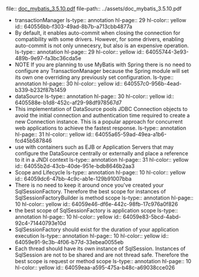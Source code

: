 file:: [doc_mybatis_3.5.10.pdf](../assets/doc_mybatis_3.5.10.pdf)
file-path:: ../assets/doc_mybatis_3.5.10.pdf

- transactionManager
  ls-type:: annotation
  hl-page:: 29
  hl-color:: yellow
  id:: 640556bb-f303-49ad-8b7b-a713cbb4877a
- By default, it enables auto-commit when closing the connection for compatibility with some drivers. However, for some drivers, enabling auto-commit is not only unnecesry, but also is an expensive operation.
  ls-type:: annotation
  hl-page:: 29
  hl-color:: yellow
  id:: 64055744-3e93-489b-9e97-fa3bc36cda5e
- NOTE If you are planning to use MyBatis with Spring there is no need to configure any TransactionManager because the Spring module will set its own one overriding any previously set configuration.
  ls-type:: annotation
  hl-page:: 30
  hl-color:: yellow
  id:: 640557c0-956b-4ead-b339-b232f87b1459
- dataSource
  ls-type:: annotation
  hl-page:: 30
  hl-color:: yellow
  id:: 6405588e-b1d8-452c-af29-98df978567d7
- This implementation of DataSource pools JDBC Connection objects to avoid the initial connection and authentication time required to create a new Connection instance. This is a popular approach for concurrent web applications to achieve the fastest response.
  ls-type:: annotation
  hl-page:: 31
  hl-color:: yellow
  id:: 64055a65-59ad-49ea-a1b6-fcd45b587846
- use with containers such as EJB or Application Servers that may configure the DataSource centrally or externally and place a reference to it in a JNDI context
  ls-type:: annotation
  hl-page:: 31
  hl-color:: yellow
  id:: 64055b2d-43cb-40de-951e-bdb8646b2aa3
- Scope and Lifecycle
  ls-type:: annotation
  hl-page:: 10
  hl-color:: yellow
  id:: 64059dc6-47bb-4c9c-ab1e-129b91007bba
- There is no need to keep it around once you've created your SqlSessionFactory. Therefore the best scope for instances of SqlSessionFactoryBuilder is method scope
  ls-type:: annotation
  hl-page:: 10
  hl-color:: yellow
  id:: 64059e46-df6e-442c-98fb-17c976a0f826
- the best scope of SqlSessionFactory is application scope
  ls-type:: annotation
  hl-page:: 10
  hl-color:: yellow
  id:: 64059e83-5bcd-4abd-92c4-71440793e10d
- SqlSessionFactory should exist for the duration of your application execution
  ls-type:: annotation
  hl-page:: 10
  hl-color:: yellow
  id:: 64059e91-9c3b-4f06-b77d-33ebea0055eb
- Each thread should have its own instance of SqlSession. Instances of SqlSession are not to be shared and are not thread safe. Therefore the best scope is request or method scope
  ls-type:: annotation
  hl-page:: 10
  hl-color:: yellow
  id:: 64059eaa-a595-475a-b48c-a69038cce026